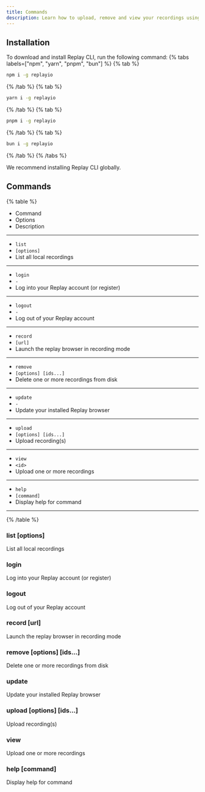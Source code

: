 ```yaml
---
title: Commands
description: Learn how to upload, remove and view your recordings using CLI
---
```

## Installation

To download and install Replay CLI, run the following command:
{% tabs labels=["npm", "yarn", "pnpm", "bun"] %}
{% tab %}
```sh
npm i -g replayio
```
{% /tab %}
{% tab %}
```sh
yarn i -g replayio
```
{% /tab %}
{% tab %}
```sh
pnpm i -g replayio
```
{% /tab %}
{% tab %}
```sh
bun i -g replayio
```
{% /tab %}
{% /tabs %}

We recommend installing Replay CLI globally.

## Commands

{% table %}
* Command
* Options
* Description
---
* `list`
* `[options]`
* List all local recordings
---
* `login`
* `-`
* Log into your Replay account (or register)
---
* `logout`
* `-`
* Log out of your Replay account 
---
* `record`
* `[url]`
* Launch the replay browser in recording mode 
---
* `remove`
* `[options] [ids...]`
* Delete one or more recordings from disk 
---
* `update`
* `-`
* Update your installed Replay browser 
---
* `upload`
* `[options] [ids...]`
* Upload recording(s)
---
* `view`
* `<id>`
* Upload one or more recordings 
---
* `help`
* `[command]`
* Display help for command
---
{% /table %}

### list [options]
List all local recordings

### login
Log into your Replay account (or register)

### logout
Log out of your Replay account 

### record [url]
Launch the replay browser in recording mode 

### remove [options] [ids...]
Delete one or more recordings from disk 

### update
Update your installed Replay browser 

### upload [options] [ids...]
Upload recording(s)

### view <id>
Upload one or more recordings 

### help [command]
Display help for command 